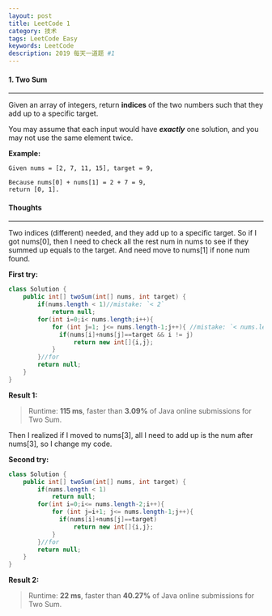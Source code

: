```yaml
---
layout: post
title: LeetCode 1
category: 技术
tags: LeetCode Easy
keywords: LeetCode
description: 2019 每天一道题 #1
---
```


#### 1. Two Sum
---

Given an array of integers, return **indices** of the two numbers such that they add up to a specific target.

You may assume that each input would have ***exactly*** one solution, and you may not use the same element twice.

**Example:**

```
Given nums = [2, 7, 11, 15], target = 9,

Because nums[0] + nums[1] = 2 + 7 = 9,
return [0, 1].
```

#### Thoughts
---
Two indices (different) needed, and they add up to a specific target. So if I got nums[0], then I need to check all the rest num in nums to see if they summed up equals to the target. And need move to nums[1] if none num found.


**First try:**
```Java
class Solution {
    public int[] twoSum(int[] nums, int target) {
        if(nums.length < 1)//mistake: `< 2`
            return null;
        for(int i=0;i< nums.length;i++){
            for (int j=1; j<= nums.length-1;j++){ //mistake: `< nums.length-1`
              if(nums[i]+nums[j]==target && i != j)
                  return new int[]{i,j};
            }
        }//for
        return null;
    }
}
```
**Result 1:**
> Runtime: **115 ms**, faster than **3.09%** of Java online submissions for Two Sum.

Then I realized if I moved to nums[3], all I need to add up is the num after nums[3], so I change my code.

**Second try:**
```Java
class Solution {
    public int[] twoSum(int[] nums, int target) {
        if(nums.length < 1)
            return null;
        for(int i=0;i<= nums.length-2;i++){
            for (int j=i+1; j<= nums.length-1;j++){
              if(nums[i]+nums[j]==target)
                  return new int[]{i,j};
            }
        }//for
        return null;
    }
}
```
**Result 2:**
> Runtime: **22 ms**, faster than **40.27%** of Java online submissions for Two Sum.

